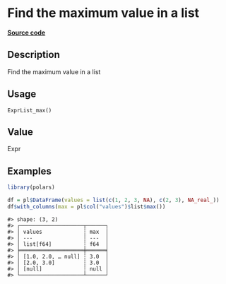 

# Find the maximum value in a list

[**Source code**](https://github.com/pola-rs/r-polars/tree/741f9cd2614b3302a4d033bcae447425e1b91191/R/expr__list.R#L29)

## Description

Find the maximum value in a list

## Usage

<pre><code class='language-R'>ExprList_max()
</code></pre>

## Value

Expr

## Examples

``` r
library(polars)

df = pl$DataFrame(values = list(c(1, 2, 3, NA), c(2, 3), NA_real_))
df$with_columns(max = pl$col("values")$list$max())
```

    #> shape: (3, 2)
    #> ┌────────────────────┬──────┐
    #> │ values             ┆ max  │
    #> │ ---                ┆ ---  │
    #> │ list[f64]          ┆ f64  │
    #> ╞════════════════════╪══════╡
    #> │ [1.0, 2.0, … null] ┆ 3.0  │
    #> │ [2.0, 3.0]         ┆ 3.0  │
    #> │ [null]             ┆ null │
    #> └────────────────────┴──────┘
